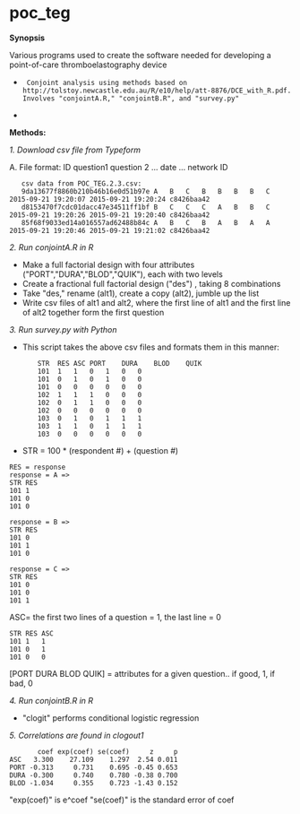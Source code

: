 # poc_teg

**Synopsis** 

Various programs used to create the software needed for developing a point-of-care thromboelastography device 
+      Conjoint analysis using methods based on http://tolstoy.newcastle.edu.au/R/e10/help/att-8876/DCE_with_R.pdf. Involves "conjointA.R," "conjointB.R", and "survey.py" 
+      



**Methods:** 

*1. Download csv file from Typeform*

A.	File format: ID	question1	question 2	...	date  ...	network ID

       csv data from POC_TEG.2.3.csv: 
       9da13677f8860b210b46b16e0d51b97e	A	B	C	B	B	B	B	C	2015-09-21 19:20:07	2015-09-21 19:20:24	c8426baa42
       d8153470f7cdc01dacc47e34511ff1bf	B	C	C	C	A	B	B	C	2015-09-21 19:20:26	2015-09-21 19:20:40	c8426baa42
       85f68f9033ed14a016557ad62488b84c	A	B	C	B	A	B	A	A	2015-09-21 19:20:46	2015-09-21 19:21:02	c8426baa42
       

*2. Run conjointA.R in R*

  + Make a full factorial design with four attributes ("PORT","DURA","BLOD","QUIK"), 
each with two levels 
  + Create a fractional full factorial design ("des") , taking 8 combinations
  + Take "des," rename (alt1), create a copy (alt2), jumble up the list
  + Write csv files of alt1 and alt2, where the first line of alt1 and the first line of alt2 together form the first question
  

*3. Run survey.py with Python*
  + This script takes the above csv files and formats them in this manner:

```
       STR	RES	ASC	PORT	DURA	BLOD	QUIK
       101	1	1	0	1	0	0
       101	0	1	0	1	0	0
       101	0	0	0	0	0	0
       102	1	1	1	0	0	0
       102	0	1	1	0	0	0
       102	0	0	0	0	0	0
       103	0	1	0	1	1	1
       103	1	1	0	1	1	1
       103	0	0	0	0	0	0
```
  + STR = 100 * (respondent #) + (question #)
```
RES = response 
response = A => 
STR	RES
101	1
101	0	
101	0

response = B => 
STR	RES
101	0
101	1	
101	0

response = C => 
STR	RES
101	0
101	0	
101	1
```
ASC= the first two lines of a question = 1, the last line = 0 
```
STR	RES	ASC
101	1	1	
101	0	1	
101	0	0
```
[PORT	DURA	BLOD	QUIK] = attributes for a given question.. if good, 1, if bad, 0

*4. Run conjointB.R in R*

  + "clogit" performs conditional logistic regression 

*5. Correlations are found in clogout1* 

```
       coef exp(coef) se(coef)     z     p
ASC   3.300    27.109    1.297  2.54 0.011
PORT -0.313     0.731    0.695 -0.45 0.653
DURA -0.300     0.740    0.780 -0.38 0.700
BLOD -1.034     0.355    0.723 -1.43 0.152
```

"exp(coef)" is e^coef 
"se(coef)" is the standard error of coef 
